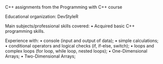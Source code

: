 C++ assignments from the Programming with C++ course

Educational organization: DevStyleR

Main subjects/professional skills covered: • Acquired basic C++ programming skills.

Experience with: • console (input and output of data); • simple calculations; • conditional operators and logical checks (if, if-else, switch); • loops and complex loops (for loop, while loop, nested loops);  • One-Dimensional Arrays; • Two-Dimensional Arrays;
